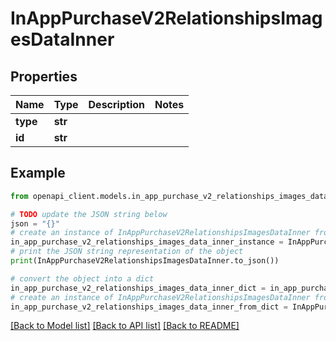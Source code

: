 # InAppPurchaseV2RelationshipsImagesDataInner


## Properties

Name | Type | Description | Notes
------------ | ------------- | ------------- | -------------
**type** | **str** |  | 
**id** | **str** |  | 

## Example

```python
from openapi_client.models.in_app_purchase_v2_relationships_images_data_inner import InAppPurchaseV2RelationshipsImagesDataInner

# TODO update the JSON string below
json = "{}"
# create an instance of InAppPurchaseV2RelationshipsImagesDataInner from a JSON string
in_app_purchase_v2_relationships_images_data_inner_instance = InAppPurchaseV2RelationshipsImagesDataInner.from_json(json)
# print the JSON string representation of the object
print(InAppPurchaseV2RelationshipsImagesDataInner.to_json())

# convert the object into a dict
in_app_purchase_v2_relationships_images_data_inner_dict = in_app_purchase_v2_relationships_images_data_inner_instance.to_dict()
# create an instance of InAppPurchaseV2RelationshipsImagesDataInner from a dict
in_app_purchase_v2_relationships_images_data_inner_from_dict = InAppPurchaseV2RelationshipsImagesDataInner.from_dict(in_app_purchase_v2_relationships_images_data_inner_dict)
```
[[Back to Model list]](../README.md#documentation-for-models) [[Back to API list]](../README.md#documentation-for-api-endpoints) [[Back to README]](../README.md)


